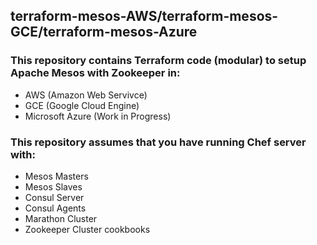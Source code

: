 ## terraform-mesos-AWS/terraform-mesos-GCE/terraform-mesos-Azure

### This repository contains Terraform code (modular) to setup Apache Mesos with Zookeeper in:

* AWS (Amazon Web Servivce) 
* GCE (Google Cloud Engine)
* Microsoft Azure (Work in Progress)

### This repository assumes that you have running Chef server with:
* Mesos Masters
* Mesos Slaves
* Consul Server
* Consul Agents
* Marathon Cluster
* Zookeeper Cluster cookbooks

